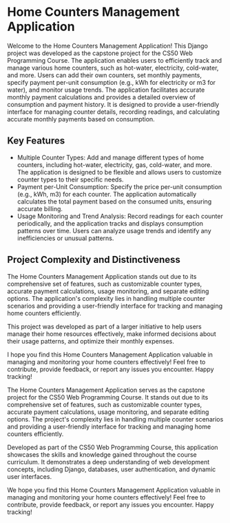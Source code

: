 # Home Counters Management Application

Welcome to the Home Counters Management Application! This Django project was developed as the capstone project for the
CS50 Web Programming Course. The application enables users to efficiently track and
manage various home counters, such as hot-water, electricity, cold-water, and more. Users can add their own counters,
set monthly payments, specify payment per-unit consumption (e.g., kWh for electricity or m3 for water), and monitor
usage trends. The application facilitates accurate monthly payment calculations and provides a detailed overview of
consumption and payment history. It is designed to provide a user-friendly interface for managing
counter details, recording readings, and calculating accurate monthly payments based on consumption.

## Key Features

- Multiple Counter Types: Add and manage different types of home counters, including hot-water, electricity, gas,
  cold-water, and more. The application is designed to be flexible and allows users to customize counter types to their
  specific needs.
- Payment per-Unit Consumption: Specify the price per-unit consumption (e.g., kWh, m3) for each counter. The application
  automatically calculates the total payment based on the consumed units, ensuring accurate billing.
- Usage Monitoring and Trend Analysis: Record readings for each counter periodically, and the application tracks and
  displays consumption patterns over time. Users can analyze usage trends and identify any inefficiencies or unusual
  patterns.

## Project Complexity and Distinctiveness

The Home Counters Management Application stands out due to its comprehensive set of features, such as customizable
counter types, accurate payment calculations, usage monitoring, and separate editing options. The application's
complexity lies in handling multiple counter scenarios and providing a user-friendly interface for tracking and managing
home counters efficiently.

This project was developed as part of a larger initiative to help users manage their home resources effectively, make
informed decisions about their usage patterns, and optimize their monthly expenses.

I hope you find this Home Counters Management Application valuable in managing and monitoring your home counters
effectively! Feel free to contribute, provide feedback, or report any issues you encounter. Happy tracking!

The Home Counters Management Application serves as the capstone project for the CS50 Web Programming Course. It stands
out due to its comprehensive set of features, such as customizable counter types, accurate payment calculations, usage
monitoring, and separate editing options. The project's complexity lies in handling multiple counter scenarios and
providing a user-friendly interface for tracking and managing home counters efficiently.

Developed as part of the CS50 Web Programming Course, this application showcases the skills and knowledge gained
throughout the course curriculum. It demonstrates a deep understanding of web development concepts, including Django,
databases, user authentication, and dynamic user interfaces.

We hope you find this Home Counters Management Application valuable in managing and monitoring your home counters
effectively! Feel free to contribute, provide feedback, or report any issues you encounter. Happy tracking!